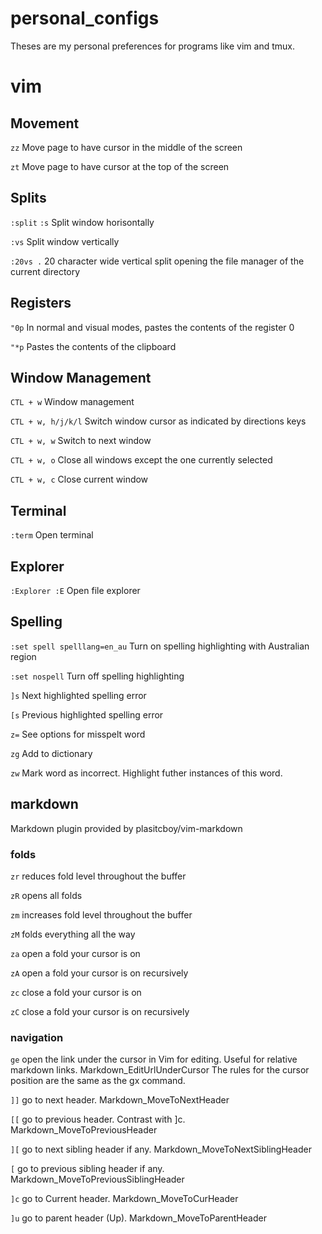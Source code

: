 # personal_configs
Theses are my personal preferences for programs like vim and tmux.

# vim

## Movement
`zz`
Move page to have cursor in the middle of the screen

`zt`
Move page to have cursor at the top of the screen

## Splits
`:split`
`:s`
Split window horisontally

`:vs`
Split window vertically

`:20vs .`
20 character wide vertical split opening the file manager of the current directory

## Registers

`"0p`
In normal and visual modes, pastes the contents of the register 0

`"*p`
Pastes the contents of the clipboard


## Window Management
`CTL + w`
Window management

`CTL + w, h/j/k/l`
Switch window cursor as indicated by directions keys

`CTL + w, w`
Switch to next window

`CTL + w, o`
Close all windows except the one currently selected

`CTL + w, c`
Close current window

## Terminal
`:term`
Open terminal

## Explorer
`:Explorer :E`
Open file explorer

## Spelling

`:set spell spelllang=en_au`
Turn on spelling highlighting with Australian region

`:set nospell`
Turn off spelling highlighting

`]s`
Next highlighted spelling error

`[s`
Previous highlighted spelling error

`z=`
See options for misspelt word

`zg`
Add to dictionary

`zw`
Mark word as incorrect. Highlight futher instances of this word.

## markdown 

Markdown plugin provided by plasitcboy/vim-markdown

### folds

`zr`
reduces fold level throughout the buffer

`zR`
opens all folds

`zm`
increases fold level throughout the buffer

`zM`
folds everything all the way

`za`
open a fold your cursor is on

`zA`
open a fold your cursor is on recursively

`zc`
close a fold your cursor is on

`zC`
close a fold your cursor is on recursively


### navigation

`ge`
open the link under the cursor in Vim for editing. Useful for relative markdown links. <Plug>Markdown_EditUrlUnderCursor The rules for the cursor position are the same as the gx command.

`]]`
go to next header. <Plug>Markdown_MoveToNextHeader

`[[`
go to previous header. Contrast with ]c. <Plug>Markdown_MoveToPreviousHeader

`][`
go to next sibling header if any. <Plug>Markdown_MoveToNextSiblingHeader

`[`
go to previous sibling header if any. <Plug>Markdown_MoveToPreviousSiblingHeader

`]c`
go to Current header. <Plug>Markdown_MoveToCurHeader

`]u`
go to parent header (Up). <Plug>Markdown_MoveToParentHeader


